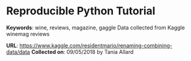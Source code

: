 # Reproducible Python Tutorial

**Keywords**: wine, reviews, magazine, gaggle
Data collected from Kaggle winemag reviews


**URL**:  https://www.kaggle.com/residentmario/renaming-combining-data/data
**Collected on**: 09/05/2018 by Tania Allard
